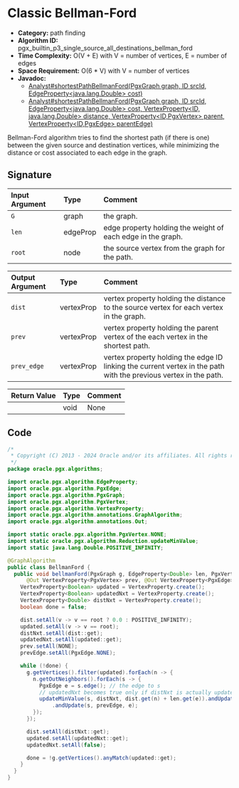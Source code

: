 # Classic Bellman-Ford

- **Category:** path finding
- **Algorithm ID:** pgx_builtin_p3_single_source_all_destinations_bellman_ford
- **Time Complexity:** O(V + E) with V = number of vertices, E = number of edges
- **Space Requirement:** O(6 * V) with V = number of vertices
- **Javadoc:**
  - [Analyst#shortestPathBellmanFord(PgxGraph graph, ID srcId, EdgeProperty<java.lang.Double> cost)](https://docs.oracle.com/en/database/oracle/property-graph/24.3/spgjv/oracle/pgx/api/Analyst.html#shortestPathBellmanFord_oracle_pgx_api_PgxGraph_ID_oracle_pgx_api_EdgeProperty_)
  - [Analyst#shortestPathBellmanFord(PgxGraph graph, ID srcId, EdgeProperty<java.lang.Double> cost, VertexProperty<ID,​java.lang.Double> distance, VertexProperty<ID,​PgxVertex<ID>> parent, VertexProperty<ID,​PgxEdge> parentEdge)](https://docs.oracle.com/en/database/oracle/property-graph/24.3/spgjv/oracle/pgx/api/Analyst.html#shortestPathBellmanFord_oracle_pgx_api_PgxGraph_ID_oracle_pgx_api_EdgeProperty_oracle_pgx_api_VertexProperty_oracle_pgx_api_VertexProperty_oracle_pgx_api_VertexProperty_)

Bellman-Ford algorithm tries to find the shortest path (if there is one) between the given source and destination vertices, while minimizing the distance or cost associated to each edge in the graph.

## Signature

| Input Argument | Type | Comment |
| :--- | :--- | :--- |
| `G` | graph | the graph. |
| `len` | edgeProp<double> | edge property holding the weight of each edge in the graph. |
| `root` | node | the source vertex from the graph for the path. |

| Output Argument | Type | Comment |
| :--- | :--- | :--- |
| `dist` | vertexProp<double> | vertex property holding the distance to the source vertex for each vertex in the graph. |
| `prev` | vertexProp<node> | vertex property holding the parent vertex of the each vertex in the shortest path. |
| `prev_edge` | vertexProp<edge> | vertex property holding the edge ID linking the current vertex in the path with the previous vertex in the path. |

| Return Value | Type | Comment |
| :--- | :--- | :--- |
| | void | None |

## Code

```java
/*
 * Copyright (C) 2013 - 2024 Oracle and/or its affiliates. All rights reserved.
 */
package oracle.pgx.algorithms;

import oracle.pgx.algorithm.EdgeProperty;
import oracle.pgx.algorithm.PgxEdge;
import oracle.pgx.algorithm.PgxGraph;
import oracle.pgx.algorithm.PgxVertex;
import oracle.pgx.algorithm.VertexProperty;
import oracle.pgx.algorithm.annotations.GraphAlgorithm;
import oracle.pgx.algorithm.annotations.Out;

import static oracle.pgx.algorithm.PgxVertex.NONE;
import static oracle.pgx.algorithm.Reduction.updateMinValue;
import static java.lang.Double.POSITIVE_INFINITY;

@GraphAlgorithm
public class BellmanFord {
  public void bellmanFord(PgxGraph g, EdgeProperty<Double> len, PgxVertex root, @Out VertexProperty<Double> dist,
      @Out VertexProperty<PgxVertex> prev, @Out VertexProperty<PgxEdge> prevEdge) {
    VertexProperty<Boolean> updated = VertexProperty.create();
    VertexProperty<Boolean> updatedNxt = VertexProperty.create();
    VertexProperty<Double> distNxt = VertexProperty.create();
    boolean done = false;

    dist.setAll(v -> v == root ? 0.0 : POSITIVE_INFINITY);
    updated.setAll(v -> v == root);
    distNxt.setAll(dist::get);
    updatedNxt.setAll(updated::get);
    prev.setAll(NONE);
    prevEdge.setAll(PgxEdge.NONE);

    while (!done) {
      g.getVertices().filter(updated).forEach(n -> {
        n.getOutNeighbors().forEach(s -> {
          PgxEdge e = s.edge(); // the edge to s
          // updatedNxt becomes true only if distNxt is actually updated
          updateMinValue(s, distNxt, dist.get(n) + len.get(e)).andUpdate(s, updatedNxt, true).andUpdate(s, prev, n)
              .andUpdate(s, prevEdge, e);
        });
      });

      dist.setAll(distNxt::get);
      updated.setAll(updatedNxt::get);
      updatedNxt.setAll(false);

      done = !g.getVertices().anyMatch(updated::get);
    }
  }
}
```
